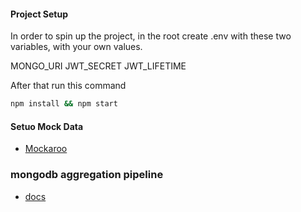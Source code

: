 #### Project Setup

In order to spin up the project, in the root create .env with these two variables, with your own values.

MONGO_URI
JWT_SECRET
JWT_LIFETIME

After that run this command

```bash
npm install && npm start
```


#### Setuo Mock Data

- [Mockaroo](https://mockaroo.com/)


### mongodb aggregation pipeline

- [docs](https://www.mongodb.com/docs/manual/core/aggregation-pipeline/)



